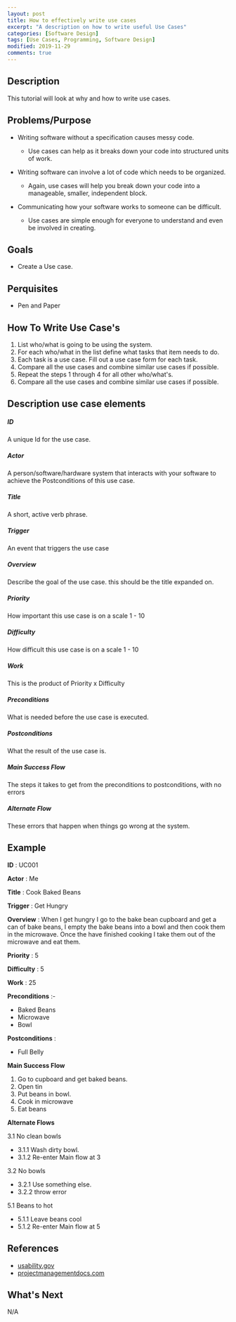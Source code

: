 ```yaml
---
layout: post
title: How to effectively write use cases
excerpt: "A description on how to write useful Use Cases"
categories: [Software Design]
tags: [Use Cases, Programming, Software Design]
modified: 2019-11-29
comments: true
---
```


## Description
This tutorial will look at why and how to write use cases.

## Problems/Purpose
* Writing software without a specification causes messy code.
  * Use cases can help as it breaks down your code into structured units of work.

* Writing software can involve a lot of code which needs to be organized.
  * Again, use cases will help you break down your code into a manageable, smaller, independent block.

* Communicating how your software works to someone can be difficult.
  * Use cases are simple enough for everyone to understand and even be involved in creating.

## Goals
* Create a Use case.

## Perquisites
* Pen and Paper

## How To Write Use Case's
1. List who/what is going to be using the system.
2. For each who/what in the list define what tasks that item needs to do.
3. Each task is a use case. Fill out a use case form for each task.
4. Compare all the use cases and combine similar use cases if possible.
5. Repeat the steps 1 through 4 for all other who/what's.
6. Compare all the use cases and combine similar use cases if possible.

## Description use case elements

##### ID
A unique Id for the use case.

##### Actor
A person/software/hardware system that interacts with your software to achieve the Postconditions of this use case.

##### Title
A short, active verb phrase.

##### Trigger
An event that triggers the use case

##### Overview
Describe the goal of the use case. this should be the title expanded on.

##### Priority
How important this use case is on a scale 1 - 10

##### Difficulty
How difficult this use case is on a scale 1 - 10

##### Work
This is the product of Priority x Difficulty

##### Preconditions
What is needed before the use case is executed.

##### Postconditions
What the result of the use case is.

##### Main Success Flow
The steps it takes to get from the preconditions to postconditions, with no errors

##### Alternate Flow
These errors that happen when things go wrong at the system.

## Example

**ID** :
UC001

**Actor** :
Me

**Title** :
Cook Baked Beans

**Trigger** :
Get Hungry

**Overview** :
When I get hungry I go to the bake bean cupboard and get a can of bake beans, I empty the bake beans into a bowl and then cook them in the microwave. Once the have finished cooking I take them out of the microwave and eat them.

**Priority** :
5

**Difficulty** :
5

**Work** :
25

**Preconditions** :-
* Baked Beans
* Microwave
* Bowl

**Postconditions** :
* Full Belly

**Main Success Flow**
1. Go to cupboard and get baked beans.
2. Open tin
3. Put beans in bowl.
4. Cook in microwave
5. Eat beans

**Alternate Flows**

3.1 No clean bowls
  * 3.1.1 Wash dirty bowl.
  * 3.1.2 Re-enter Main flow at 3

3.2 No bowls
  * 3.2.1 Use something else.
  * 3.2.2 throw error

5.1 Beans to hot
  * 5.1.1 Leave beans cool
  * 5.1.2 Re-enter Main flow at 5


## References
* [usability.gov](https://www.usability.gov/how-to-and-tools/methods/use-cases.html)
* [projectmanagementdocs.com](https://www.projectmanagementdocs.com/template/project-documents/use-case-document/#axzz66hvMDUZ5)

## What's Next
N/A
